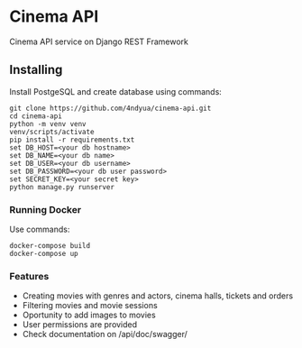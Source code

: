 # Cinema API

Cinema API service on Django REST Framework

## Installing

Install PostgeSQL and create database using commands:

```
git clone https://github.com/4ndyua/cinema-api.git
cd cinema-api
python -m venv venv
venv/scripts/activate
pip install -r requirements.txt
set DB_HOST=<your db hostname>
set DB_NAME=<your db name>
set DB_USER=<your db username>
set DB_PASSWORD=<your db user password>
set SECRET_KEY=<your secret key>
python manage.py runserver
```

### Running Docker

Use commands:
```
docker-compose build
docker-compose up
```


### Features
- Creating movies with genres and actors, cinema halls, tickets and orders 
- Filtering movies and movie sessions
- Oportunity to add images to movies
- User permissions are provided
- Check documentation on /api/doc/swagger/
